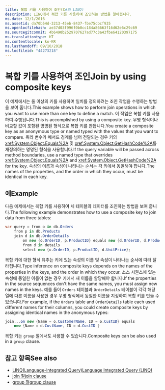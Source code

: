 ```yaml
---
title: 복합 키를 사용하여 조인(C#의 LINQ)
description: LINQ에서 복합 키를 사용하여 조인하는 방법을 알아봅니다.
ms.date: 12/1/2016
ms.assetid: da70b54d-3213-45eb-8437-fbe75cbcf935
ms.openlocfilehash: ae37d03f996f0b0cc184a86663f16d62e6c29c69
ms.sourcegitcommit: 4b6490b2529707627ad77c3a43fbe64120397175
ms.translationtype: HT
ms.contentlocale: ko-KR
ms.lasthandoff: 09/10/2018
ms.locfileid: "44273218"
---
```

# <a name="join-by-using-composite-keys"></a><span data-ttu-id="c0bbf-103">복합 키를 사용하여 조인</span><span class="sxs-lookup"><span data-stu-id="c0bbf-103">Join by using composite keys</span></span>

<span data-ttu-id="c0bbf-104">이 예제에서는 둘 이상의 키를 사용하여 일치를 정의하려는 조인 작업을 수행하는 방법을 보여 줍니다.</span><span class="sxs-lookup"><span data-stu-id="c0bbf-104">This example shows how to perform join operations in which you want to use more than one key to define a match.</span></span> <span data-ttu-id="c0bbf-105">이 작업은 복합 키를 사용하여 수행됩니다.</span><span class="sxs-lookup"><span data-stu-id="c0bbf-105">This is accomplished by using a composite key.</span></span> <span data-ttu-id="c0bbf-106">무명 형식이나 비교할 값이 포함된 명명된 형식으로 복합 키를 만듭니다.</span><span class="sxs-lookup"><span data-stu-id="c0bbf-106">You create a composite key as an anonymous type or named typed with the values that you want to compare.</span></span> <span data-ttu-id="c0bbf-107">쿼리 변수가 메서드 경계를 넘어 전달되는 경우 키의 <xref:System.Object.Equals%2A> 및 <xref:System.Object.GetHashCode%2A>를 재정의하는 명명된 형식을 사용합니다.</span><span class="sxs-lookup"><span data-stu-id="c0bbf-107">If the query variable will be passed across method boundaries, use a named type that overrides <xref:System.Object.Equals%2A> and <xref:System.Object.GetHashCode%2A> for the key.</span></span> <span data-ttu-id="c0bbf-108">속성의 이름과 속성이 나타나는 순서는 각 키에서 동일해야 합니다.</span><span class="sxs-lookup"><span data-stu-id="c0bbf-108">The names of the properties, and the order in which they occur, must be identical in each key.</span></span>

## <a name="example"></a><span data-ttu-id="c0bbf-109">예</span><span class="sxs-lookup"><span data-stu-id="c0bbf-109">Example</span></span>

<span data-ttu-id="c0bbf-110">다음 예제에서는 복합 키를 사용하여 세 테이블의 데이터를 조인하는 방법을 보여 줍니다.</span><span class="sxs-lookup"><span data-stu-id="c0bbf-110">The following example demonstrates how to use a composite key to join data from three tables:</span></span>

```csharp
var query = from o in db.Orders
    from p in db.Products
    join d in db.OrderDetails
        on new {o.OrderID, p.ProductID} equals new {d.OrderID, d.ProductID} into details
        from d in details
        select new {o.OrderID, p.ProductID, d.UnitPrice};
```

<span data-ttu-id="c0bbf-111">복합 키에 대한 형식 유추는 키에 있는 속성의 이름 및 속성이 나타나는 순서에 따라 달라집니다.</span><span class="sxs-lookup"><span data-stu-id="c0bbf-111">Type inference on composite keys depends on the names of the properties in the keys, and the order in which they occur.</span></span> <span data-ttu-id="c0bbf-112">소스 시퀀스에 있는 속성에 동일한 이름이 없는 경우 키에서 새 이름을 할당해야 합니다.</span><span class="sxs-lookup"><span data-stu-id="c0bbf-112">If the properties in the source sequences don't have the same names, you must assign new names in the keys.</span></span> <span data-ttu-id="c0bbf-113">예를 들어 `Orders` 테이블과 `OrderDetails` 테이블이 각각 해당 열에 다른 이름을 사용한 경우 무명 형식에서 동일한 이름을 지정하여 복합 키를 만들 수 있습니다.</span><span class="sxs-lookup"><span data-stu-id="c0bbf-113">For example, if the `Orders` table and `OrderDetails` table each used different names for their columns, you could create composite keys by assigning identical names in the anonymous types:</span></span>

```csharp
join...on new {Name = o.CustomerName, ID = o.CustID} equals
    new {Name = d.CustName, ID = d.CustID }
```

<span data-ttu-id="c0bbf-114">복합 키는 `group` 절에서도 사용할 수 있습니다.</span><span class="sxs-lookup"><span data-stu-id="c0bbf-114">Composite keys can be also used in a `group` clause.</span></span>

## <a name="see-also"></a><span data-ttu-id="c0bbf-115">참고 항목</span><span class="sxs-lookup"><span data-stu-id="c0bbf-115">See also</span></span>

- [<span data-ttu-id="c0bbf-116">LINQ(Language-Integrated Query)</span><span class="sxs-lookup"><span data-stu-id="c0bbf-116">Language Integrated Query (LINQ)</span></span>](index.md)  
- [<span data-ttu-id="c0bbf-117">join 절</span><span class="sxs-lookup"><span data-stu-id="c0bbf-117">join clause</span></span>](../language-reference/keywords/join-clause.md)  
- [<span data-ttu-id="c0bbf-118">group 절</span><span class="sxs-lookup"><span data-stu-id="c0bbf-118">group clause</span></span>](../language-reference/keywords/group-clause.md)  